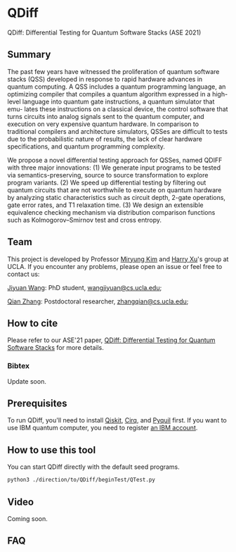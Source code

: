
# QDiff
QDiff: Differential Testing for Quantum Software Stacks (ASE 2021)

## Summary
The past few years have witnessed the proliferation of quantum software stacks (QSS) developed in response to rapid hardware advances in quantum computing. A QSS includes a quantum programming language, an optimizing compiler that compiles a quantum algorithm expressed in a high-level language into quantum gate instructions, a quantum simulator that emu- lates these instructions on a classical device, the control software that turns circuits into analog signals sent to the quantum computer, and execution on very expensive quantum hardware. In comparison to traditional compilers and architecture simulators, QSSes are difficult to tests due to the probabilistic nature of results, the lack of clear hardware specifications, and quantum programming complexity. 

We propose a novel differential testing approach for QSSes, named QDIFF with three major innovations: (1) We generate input programs to be tested via semantics-preserving, source to source transformation to explore program variants. (2) We speed up differential testing by filtering out quantum circuits that are not worthwhile to execute on quantum hardware by analyzing static characteristics such as circuit depth, 2-gate operations, gate error rates, and T1 relaxation time. (3) We design an extensible equivalence checking mechanism via distribution comparison functions such as Kolmogorov–Smirnov test and cross entropy.

## Team 
This project is developed by Professor [Miryung Kim](http://web.cs.ucla.edu/~miryung/) and [Harry Xu](http://web.cs.ucla.edu/~harryxu/)'s group at UCLA. 
If you encounter any problems, please open an issue or feel free to contact us:

[Jiyuan Wang](http://web.cs.ucla.edu/~wangjiyuan): PhD student, wangjiyuan@cs.ucla.edu;

[Qian Zhang](http://web.cs.ucla.edu/~zhangqian/): Postdoctoral researcher, zhangqian@cs.ucla.edu;


## How to cite 
Please refer to our ASE'21 paper, [QDiff: Differential Testing for Quantum Software Stacks](https://web.cs.ucla.edu/~wangjiyuan/research/ASE2021_QDiff.pdf) for more details. 
### Bibtex  
Update soon.


## Prerequisites

To run QDiff, you'll need to install [Qiskit](https://qiskit.org/), [Cirq](https://github.com/quantumlib/Cirq), and [Pyquil](https://github.com/rigetti/pyquil) first. If you want to use IBM quantum computer, you need to register [an IBM account](https://login.ibm.com/authsvc/mtfim/sps/authsvc?PolicyId=urn:ibm:security:authentication:asf:basicldapuser&Target=https%3A%2F%2Flogin.ibm.com%2Foidc%2Fendpoint%2Fdefault%2Fauthorize%3FqsId%3D4fe12f10-6024-45b9-8678-4efde445c742%26client_id%3DN2UwMWNkYmMtZjc3YS00).


## How to use this tool
You can start QDiff directly with the default seed programs.

```bash
python3 ./direction/to/QDiff/beginTest/QTest.py
```

## Video
Coming soon.

## FAQ 







